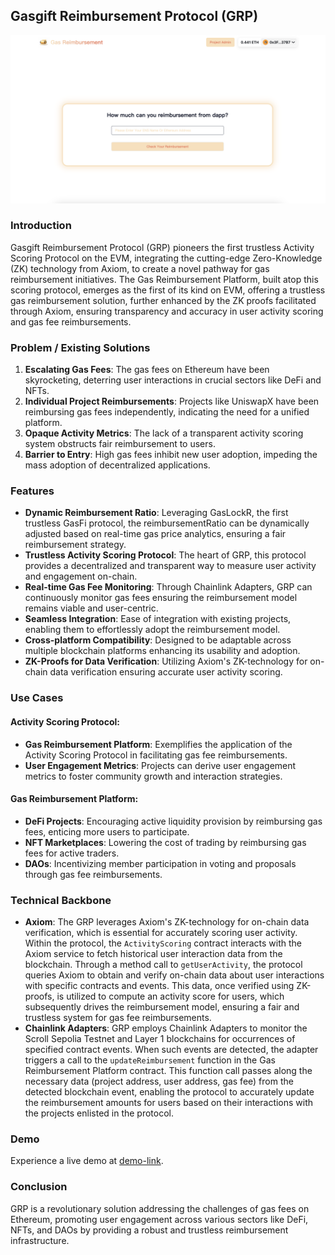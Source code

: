 ## Gasgift Reimbursement Protocol (GRP)

![](./public/gas-reimbursement.png)

### Introduction
Gasgift Reimbursement Protocol (GRP) pioneers the first trustless Activity Scoring Protocol on the EVM, integrating the cutting-edge Zero-Knowledge (ZK) technology from Axiom, to create a novel pathway for gas reimbursement initiatives. The Gas Reimbursement Platform, built atop this scoring protocol, emerges as the first of its kind on EVM, offering a trustless gas reimbursement solution, further enhanced by the ZK proofs facilitated through Axiom, ensuring transparency and accuracy in user activity scoring and gas fee reimbursements.


### Problem / Existing Solutions
1. **Escalating Gas Fees**: The gas fees on Ethereum have been skyrocketing, deterring user interactions in crucial sectors like DeFi and NFTs.
2. **Individual Project Reimbursements**: Projects like UniswapX have been reimbursing gas fees independently, indicating the need for a unified platform.
3. **Opaque Activity Metrics**: The lack of a transparent activity scoring system obstructs fair reimbursement to users.
4. **Barrier to Entry**: High gas fees inhibit new user adoption, impeding the mass adoption of decentralized applications.

### Features
- **Dynamic Reimbursement Ratio**: Leveraging GasLockR, the first trustless GasFi protocol, the reimbursementRatio can be dynamically adjusted based on real-time gas price analytics, ensuring a fair reimbursement strategy.
- **Trustless Activity Scoring Protocol**: The heart of GRP, this protocol provides a decentralized and transparent way to measure user activity and engagement on-chain.
- **Real-time Gas Fee Monitoring**: Through Chainlink Adapters, GRP can continuously monitor gas fees ensuring the reimbursement model remains viable and user-centric.
- **Seamless Integration**: Ease of integration with existing projects, enabling them to effortlessly adopt the reimbursement model.
- **Cross-platform Compatibility**: Designed to be adaptable across multiple blockchain platforms enhancing its usability and adoption.
- **ZK-Proofs for Data Verification**: Utilizing Axiom's ZK-technology for on-chain data verification ensuring accurate user activity scoring.

### Use Cases
#### Activity Scoring Protocol:
- **Gas Reimbursement Platform**: Exemplifies the application of the Activity Scoring Protocol in facilitating gas fee reimbursements.
- **User Engagement Metrics**: Projects can derive user engagement metrics to foster community growth and interaction strategies.

#### Gas Reimbursement Platform:
- **DeFi Projects**: Encouraging active liquidity provision by reimbursing gas fees, enticing more users to participate.
- **NFT Marketplaces**: Lowering the cost of trading by reimbursing gas fees for active traders.
- **DAOs**: Incentivizing member participation in voting and proposals through gas fee reimbursements.

### Technical Backbone
- **Axiom**: The GRP leverages Axiom's ZK-technology for on-chain data verification, which is essential for accurately scoring user activity. Within the protocol, the `ActivityScoring` contract interacts with the Axiom service to fetch historical user interaction data from the blockchain. Through a method call to `getUserActivity`, the protocol queries Axiom to obtain and verify on-chain data about user interactions with specific contracts and events. This data, once verified using ZK-proofs, is utilized to compute an activity score for users, which subsequently drives the reimbursement model, ensuring a fair and trustless system for gas fee reimbursements.
- **Chainlink Adapters**: GRP employs Chainlink Adapters to monitor the Scroll Sepolia Testnet and Layer 1 blockchains for occurrences of specified contract events. When such events are detected, the adapter triggers a call to the `updateReimbursement` function in the Gas Reimbursement Platform contract. This function call passes along the necessary data (project address, user address, gas fee) from the detected blockchain event, enabling the protocol to accurately update the reimbursement amounts for users based on their interactions with the projects enlisted in the protocol.


### Demo
Experience a live demo at [demo-link](http://demo-link.com).

### Conclusion
GRP is a revolutionary solution addressing the challenges of gas fees on Ethereum, promoting user engagement across various sectors like DeFi, NFTs, and DAOs by providing a robust and trustless reimbursement infrastructure.
